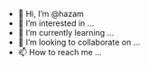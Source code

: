 - 👋 Hi, I’m @hazam
- 👀 I’m interested in ...
- 🌱 I’m currently learning ...
- 💞️ I’m looking to collaborate on ...
- 📫 How to reach me ...

<!---
hazam/hazam is a ✨ special ✨ repository because its `README.md` (this file) appears on your GitHub profile.
You can click the Preview link to take a look at your changes.
--->

